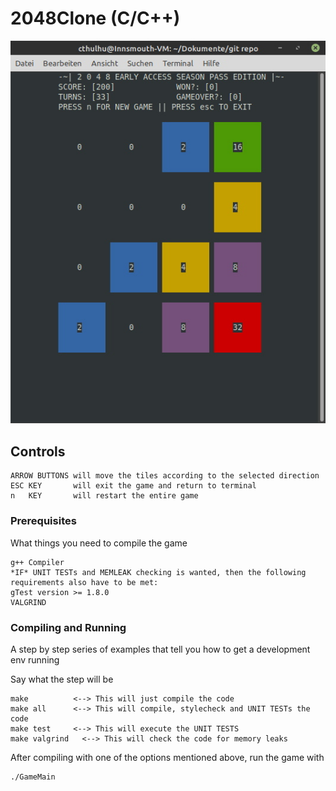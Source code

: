 # 2048Clone (C/C++)

![Alt text](./example.jpg?raw=true "Example")

## Controls
```
ARROW BUTTONS will move the tiles according to the selected direction
ESC KEY       will exit the game and return to terminal
n   KEY       will restart the entire game
```
 

### Prerequisites

What things you need to compile the game

```
g++ Compiler
*IF* UNIT TESTs and MEMLEAK checking is wanted, then the following requirements also have to be met:
gTest version >= 1.8.0
VALGRIND
```

### Compiling and Running

A step by step series of examples that tell you how to get a development env running

Say what the step will be

```
make          <--> This will just compile the code
make all      <--> This will compile, stylecheck and UNIT TESTs the code
make test     <--> This will execute the UNIT TESTS
make valgrind	<--> This will check the code for memory leaks
```

After compiling with one of the options mentioned above, run the game with

```
./GameMain
```
